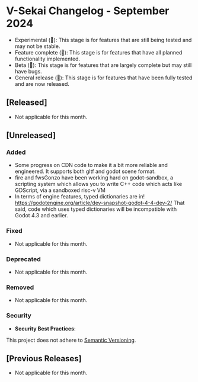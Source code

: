 # V-Sekai Changelog - September 2024

- Experimental (🧪): This stage is for features that are still being tested and may not be stable.
- Feature complete (🎯): This stage is for features that have all planned functionality implemented.
- Beta (🚧): This stage is for features that are largely complete but may still have bugs.
- General release (🚀): This stage is for features that have been fully tested and are now released.

## [Released]

- Not applicable for this month.

## [Unreleased]

### Added

* Some progress on CDN code to make it a bit more reliable and engineered. It supports both gltf and godot scene format.
* fire and fwsGonzo have been working hard on godot-sandbox, a scripting system which allows you to write C++ code which acts like GDScript, via a sandboxed risc-v VM
* In terms of engine features, typed dictionaries are in! https://godotengine.org/article/dev-snapshot-godot-4-4-dev-2/ That said, code which uses typed dictionaries will be incompatible with Godot 4.3 and earlier.

### Fixed

- Not applicable for this month.

### Deprecated

- Not applicable for this month.

### Removed

- Not applicable for this month.

### Security

- **Security Best Practices**:

This project does not adhere to [Semantic Versioning](https://semver.org/spec/v2.0.0.html).

## [Previous Releases]

- Not applicable for this month.
